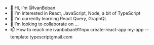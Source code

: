 - 👋 Hi, I’m @IvanBoban
- 👀 I’m interested in React, JavaScript, Node, a bit of TypeScript
- 🌱 I’m currently learning React Query, GraphQL
- 💞️ I’m looking to collaborate on ...
- 📫 How to reach me ivanboban911npx create-react-app my-app --template typescriptgmail.com

<!---
IvanBoban/IvanBoban is a ✨ special ✨ repository because its `README.md` (this file) appears on your GitHub profile.
You can click the Preview link to take a look at your changes.
--->
